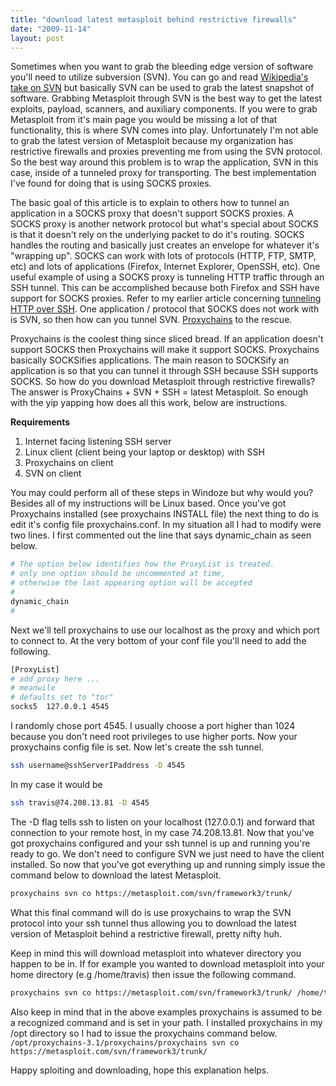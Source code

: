```yaml
---
title: "download latest metasploit behind restrictive firewalls"
date: "2009-11-14"
layout: post
---
```


Sometimes when you want to grab the bleeding edge version of software you'll need to utilize subversion (SVN). You can go and read [Wikipedia's take on SVN](http://en.wikipedia.org/wiki/Subversion_(software) "wikipedia's da shit, again") but basically SVN can be used to grab the latest snapshot of software. Grabbing Metasploit through SVN is the best way to get the latest exploits, payload, scanners, and auxiliary components. If you were to grab Metasploit from it's main page you would be missing a lot of that functionality, this is where SVN comes into play. Unfortunately I'm not able to grab the latest version of Metasploit because my organization has restrictive firewalls and proxies preventing me from using the SVN protocol. So the best way around this problem is to wrap the application, SVN in this case, inside of a tunneled proxy for transporting. The best implementation I've found for doing that is using SOCKS proxies.


The basic goal of this article is to explain to others how to tunnel an application in a SOCKS proxy that doesn't support SOCKS proxies. A SOCKS proxy is another network protocol but what's special about SOCKS is that it doesn't rely on the underlying packet to do it's routing. SOCKS handles the routing and basically just creates an envelope for whatever it's "wrapping up". SOCKS can work with lots of protocols (HTTP, FTP, SMTP, etc) and lots of applications (Firefox, Internet Explorer, OpenSSH, etc). One useful example of using a SOCKS proxy is tunneling HTTP traffic through an SSH tunnel. This can be accomplished because both Firefox and SSH have support for SOCKS proxies. Refer to my earlier article concerning [tunneling HTTP over SSH](http://travisaltman.com/tunneling-http-thru-ssh/ "Tunneling HTTP over SSH"). One application / protocol that SOCKS does not work with is SVN, so then how can you tunnel SVN. [Proxychains](http://proxychains.sourceforge.net/ "Da bomb") to the rescue.

Proxychains is the coolest thing since sliced bread. If an application doesn't support SOCKS then Proxychains will make it support SOCKS. Proxychains basically SOCKSifies applications. The main reason to SOCKSify an application is so that you can tunnel it through SSH because SSH supports SOCKS. So how do you download Metasploit through restrictive firewalls? The answer is ProxyChains + SVN + SSH = latest Metasploit. So enough with the yip yapping how does all this work, below are instructions.

**Requirements**

1. Internet facing listening SSH server
2. Linux client (client being your laptop or desktop) with SSH
3. Proxychains on client
4. SVN on client

You may could perform all of these steps in Windoze but why would you? Besides all of my instructions will be Linux based. Once you've got Proxychains installed (see proxychains INSTALL file) the next thing to do is edit it's config file proxychains.conf. In my situation all I had to modify were two lines. I first commented out the line that says dynamic\_chain as seen below.

```bash
# The option below identifies how the ProxyList is treated.
# only one option should be uncommented at time,
# otherwise the last appearing option will be accepted
#
dynamic_chain
#
```

Next we'll tell proxychains to use our localhost as the proxy and which port to connect to. At the very bottom of your conf file you'll need to add the following.

```bash
[ProxyList]
# add proxy here ...
# meanwile
# defaults set to "tor"
socks5  127.0.0.1 4545
```

I randomly chose port 4545. I usually choose a port higher than 1024 because you don't need root privileges to use higher ports. Now your proxychains config file is set. Now let's create the ssh tunnel.

```bash
ssh username@sshServerIPaddress -D 4545
```

In my case it would be

```bash
ssh travis@74.208.13.81 -D 4545
```

The -D flag tells ssh to listen on your localhost (127.0.0.1) and forward that connection to your remote host, in my case 74.208.13.81. Now that you've got proxychains configured and your ssh tunnel is up and running you're ready to go. We don't need to configure SVN we just need to have the client installed. So now that you've got everything up and running simply issue the command below to download the latest Metasploit.

```bash
proxychains svn co https://metasploit.com/svn/framework3/trunk/
```

What this final command will do is use proxychains to wrap the SVN protocol into your ssh tunnel thus allowing you to download the latest version of Metasploit behind a restrictive firewall, pretty nifty huh.

Keep in mind this will download metasploit into whatever directory you happen to be in. If for example you wanted to download metasploit into your home directory (e.g /home/travis) then issue the following command.

```bash
proxychains svn co https://metasploit.com/svn/framework3/trunk/ /home/travis
```

Also keep in mind that in the above examples proxychains is assumed to be a recognized command and is set in your path. I installed proxychains in my /opt directory so I had to issue the proxychains command below. `/opt/proxychains-3.1/proxychains/proxychains svn co https://metasploit.com/svn/framework3/trunk/`

Happy sploiting and downloading, hope this explanation helps.
